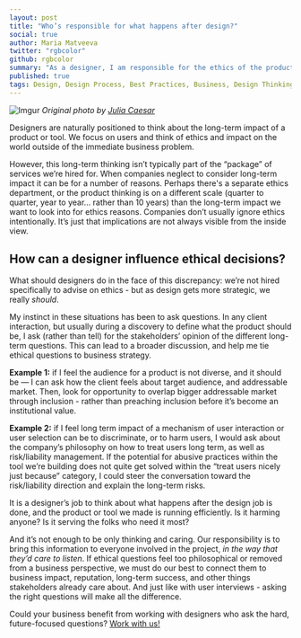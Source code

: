 ```yaml
---
layout: post
title: "Who’s responsible for what happens after design?"
social: true
author: Maria Matveeva
twitter: "rgbcolor"
github: rgbcolor
summary: "As a designer, I am responsible for the ethics of the products I  help build. But ethics aren’t always convenient to discuss."
published: true
tags: Design, Design Process, Best Practices, Business, Design Thinking
---
```


![Imgur](http://i.imgur.com/kOOUY8H.jpg)
_Original photo by [Julia Caesar](https://unsplash.com/photos/asct7UP3YDE)_
 
Designers are naturally positioned to think about the long-term impact of a product or tool. We focus on users and think of ethics and impact on the world outside of the immediate business problem.
 
However, this long-term thinking isn’t typically part of the “package” of services we’re hired for. When companies neglect to consider long-term impact it can be for a number of reasons. Perhaps there's a separate ethics department, or the product thinking is on a different scale (quarter to quarter, year to year… rather than 10 years) than the long-term impact we want to look into for ethics reasons. Companies don’t usually ignore ethics intentionally. It’s just that implications are not always visible from the inside view.
 
## How can a designer influence ethical decisions?
 
What should designers do in the face of this discrepancy: we’re not hired specifically to advise on ethics - but as design gets more strategic, we really _should_. 
 
My instinct in these situations has been to ask questions. In any client interaction, but usually during a discovery to define what the product should be, I ask (rather than tell) for the stakeholders’ opinion of the different long-term questions. This can lead to a broader discussion, and help me tie ethical questions to business strategy. 
 
**Example 1:** if I feel the audience for a product is not diverse, and it should be — I can ask how the client feels about target audience, and addressable market. Then, look for opportunity to overlap bigger addressable market through inclusion - rather than preaching inclusion before it’s become an institutional value. 
 
**Example 2:** if I feel long term impact of a mechanism of user interaction or user selection can be to discriminate, or to harm users, I would ask about the company’s philosophy on how to treat users long term, as well as risk/liability management. If the potential for abusive practices within the tool we’re building does not quite get solved within the “treat users nicely just because” category, I could steer the conversation toward the risk/liability direction and explain the long-term risks. 
 
It is a designer’s job to think about what happens after the design job is done, and the product or tool we made is running efficiently. Is it harming anyone? Is it serving the folks who need it most? 
 
And it’s not enough to be only thinking and caring. Our responsibility is to bring this information to everyone involved in the project, _in the way that they’d care to listen_. If ethical questions feel too philosophical or removed from a business perspective, we must do our best to connect them to business impact, reputation, long-term success, and other things stakeholders already care about. And just like with user interviews - asking the right questions will make all the difference.
 
Could your business benefit from working with designers who ask the hard, future-focused questions? [Work with us!](https://dockyard.com/contact/hire-us)
